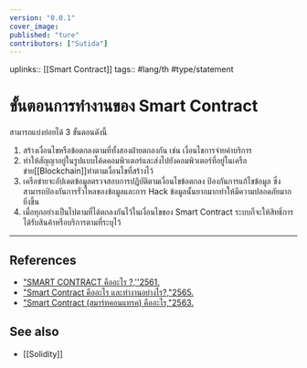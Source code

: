 ```yaml
---
version: "0.0.1"
cover_image:
published: "ture"
contributors: ["Sutida"]
---
```

uplinks:: [[Smart Contract]]
tags:: #lang/th #type/statement

# ขั้นตอนการทำงานของ Smart Contract
สามารถแบ่งย่อยได้ 3 ขั้นตอนดังนี้
1.  สร้างเงื่อนไขหรือข้อตกลงตามที่ทั้งสองฝ่ายตกลงกัน เช่น เงื่อนไขการจ่ายค่าบริการ
2. ทำให้สัญญาอยู่ในรูปแบบโค้ดคอมพิวเตอร์และส่งไปยังคอมพิวเตอร์ที่อยู่ในเครือข่าย[[Blockchain]]ทำตามเงื่อนไขที่สร้างไว้
3. เครือข่ายจะอัปเดตข้อมูลตรวจสอบการปฏิบัติตามเงื่อนไขข้อตกลง ป้องกันการแก้ไขข้อมูล ซึ่งสามารถป้องกันการรั่วไหลของข้อมูลและการ Hack ข้อมูลนั้นยากมากทำให้มีความปลอดภัยมากยิ่งขึ้น
4. เมื่อทุกอย่างเป็นไปตามที่ได้ตกลงกันไว้ในเงื่อนไขของ Smart Contract ระบบก็จะให้สิทธิ์การได้รับสินค้าหรือบริการตามที่ระบุไว้
---
## References
- ["SMART CONTRACT คืออะไร ?,''2561.](https://www.etda.or.th/th/Useful-Resource/knowledge-sharing/articles/index-article-other-p1/SMART-CONTRACT-%E0%B8%84%E0%B8%AD%E0%B8%AD%E0%B8%B0%E0%B9%84%E0%B8%A3.aspx?feed=590fb9ad-c550-4bc5-9a56-459ad4891d74)
- ["Smart Contract คืออะไร และทำงานอย่างไร?,"2565.](https://support.bitkub.com/hc/th/articles/360004414672-Smart-Contract-%E0%B8%84%E0%B8%B7%E0%B8%AD%E0%B8%AD%E0%B8%B0%E0%B9%84%E0%B8%A3-%E0%B9%81%E0%B8%A5%E0%B8%B0%E0%B8%97%E0%B8%B3%E0%B8%87%E0%B8%B2%E0%B8%99%E0%B8%AD%E0%B8%A2-%E0%B8%B2%E0%B8%87%E0%B9%84%E0%B8%A3-)
- ["Smart Contract (สมาร์ทคอนแทรค) คืออะไร,"2563.](https://www.mdsiglobal.com/smart-contract/)

## See also
- [[Solidity]]
